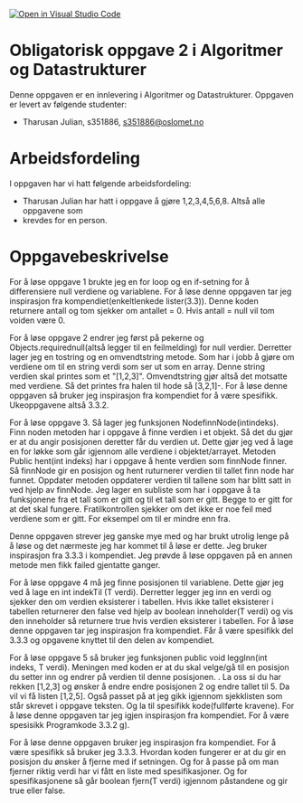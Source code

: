 [![Open in Visual Studio Code](https://classroom.github.com/assets/open-in-vscode-f059dc9a6f8d3a56e377f745f24479a46679e63a5d9fe6f495e02850cd0d8118.svg)](https://classroom.github.com/online_ide?assignment_repo_id=5881312&assignment_repo_type=AssignmentRepo)
# Obligatorisk oppgave 2 i Algoritmer og Datastrukturer

Denne oppgaven er en innlevering i Algoritmer og Datastrukturer.
Oppgaven er levert av følgende studenter:
* Tharusan Julian, s351886, s351886@oslomet.no


# Arbeidsfordeling

I oppgaven har vi hatt følgende arbeidsfordeling:
* Tharusan Julian har hatt i oppgave å gjøre 1,2,3,4,5,6,8. Altså alle oppgavene som 
* krevdes for en person. 

# Oppgavebeskrivelse

For å løse oppgave 1 brukte jeg en for loop og en if-setning for å differensiere null verdiene og 
variablene. For å løse denne oppgaven tar jeg inspirasjon fra kompendiet(enkeltlenkede lister(3.3)).
Denne koden returnere antall og tom sjekker om antallet = 0. 
Hvis antall = null vil tom voiden være 0. 

For å løse oppgave 2 endrer jeg først på pekerne og Objects.requirednull(altså legger til en feilmelding) 
for null verdier. Derretter lager jeg en tostring og en omvendtstring metode. Som har i jobb å gjøre om 
verdiene om til en string verdi som ser ut som en array. Denne string verdien skal printes som et "[1,2,3]".
Omvendtstring gjør altså det motsatte med verdiene. Så det printes fra halen til hode så [3,2,1]-. 
For å løse denne oppgaven så bruker jeg inspirasjon fra kompendiet for å være spesifikk. Ukeoppgavene altså 
3.3.2.

For å løse oppgave 3. Så lager jeg funksjonen Node<T>finnNode(intindeks). Finn noden metoden har i oppgave
å finne verdien i et objekt. Så det du gjør er at du angir posisjonen deretter får du verdien ut. Dette gjør 
jeg ved å lage en for løkke som går igjennom alle verdiene i objektet/arrayet. Metoden Public hent(int indeks)
har i oppgave å hente verdien som finnNode finner. Så finnNode gir en posisjon og hent ruturnerer verdien til 
tallet finn node har funnet. Oppdater metoden oppdaterer verdien til tallene som har blitt satt in ved
hjelp av finnNode. Jeg lager en subliste som har i oppgave å ta funksjonene fra et tall som er gitt og til 
et tall som er gitt. Begge to er gitt for at det skal fungere. Fratilkontrollen sjekker om det ikke er noe 
feil med verdiene som er gitt. For eksempel om til er mindre enn fra. 

Denne oppgaven strever jeg ganske mye med og har brukt utrolig lenge på å løse og det nærmeste jeg har kommet 
til å løse er dette. Jeg bruker inspirasjon fra 3.3.3 i kompendiet. Jeg prøvde å løse oppgaven på en annen 
metode men fikk failed gjentatte ganger. 


For å løse oppgave 4 må jeg finne posisjonen til variablene. Dette gjør jeg ved å lage en int indekTil
(T verdi). Derretter legger jeg inn en verdi og sjekker den om verdien eksisterer i tabellen. Hvis ikke 
tallet eksisterer i tabellen returnerer den false ved hjelp av boolean inneholder(T verdi) og vis den 
inneholder så returnere true hvis verdien eksisterer i tabellen. For å løse denne oppgaven tar jeg
inspirasjon fra kompendiet. Får å være spesifikk del 3.3.3 og opgavene knyttet til den delen av kompendiet.

For å løse oppgave 5 så bruker jeg funksjonen public void leggInn(int indeks, T verdi). Meningen med koden 
er at du skal velge/gå til en posisjon du setter inn og endrer på verdien til denne posisjonen. 
. La oss si du har rekken [1,2,3] og ønsker å endre endre posisjonen 2 og endre tallet til 5. Da vil vi
få listen [1,2,5]. Også passet på at jeg gikk igjennom sjekklisten som står skrevet i oppgave teksten. Og 
la til spesifikk kode(fullførte kravene). For å løse denne oppgaven tar jeg igjen inspirasjon fra 
kompendiet. For å være spesisikk Programkode 3.3.2 g). 

For å løse denne oppgaven bruker jeg inspirasjon fra kompendiet. For å være spesifikk så bruker jeg 3.3.3. Hvordan 
koden fungerer er at du gir en posisjon du ønsker å fjerne med if setningen. Og for å passe på om man fjerner riktig 
verdi har vi fått en liste med spesifikasjoner. Og for spesifikasjonene så går boolean fjern(T verdi) igjennom 
påstandene og gir true eller false. 








